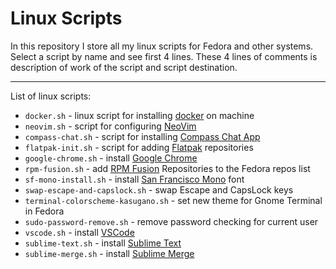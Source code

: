 # Linux Scripts
In this repository I store all my linux scripts for Fedora and other systems.
Select a script by name and see first 4 lines. These 4 lines of comments is description of work of the script and script destination.

---

List of linux scripts:
* `docker.sh` - linux script for installing [docker](https://www.docker.com/) on machine
* `neovim.sh` - script for configuring [NeoVim](https://neovim.io/)
* `compass-chat.sh` - script for installing [Compass Chat App](https://getcompass.com/)
* `flatpak-init.sh` - script for adding [Flatpak](https://flatpak.org/) repositories
* `google-chrome.sh` - install [Google Chrome](https://www.google.com/chrome/)
* `rpm-fusion.sh` - add [RPM Fusion](https://rpmfusion.org/) Repositories to the Fedora repos list
* `sf-mono-install.sh` - install [San Francisco Mono](https://developer.apple.com/fonts/) font
* `swap-escape-and-capslock.sh` - swap Escape and CapsLock keys
* `terminal-colorscheme-kasugano.sh` - set new theme for Gnome Terminal in Fedora
* `sudo-password-remove.sh` - remove password checking for current user
* `vscode.sh` - install [VSCode](https://code.visualstudio.com/)
* `sublime-text.sh` - install [Sublime Text](https://www.sublimetext.com/)
* `sublime-merge.sh` - install [Sublime Merge](https://www.sublimemerge.com/)
